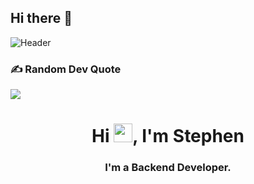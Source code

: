 ## Hi there 👋
![Header](./octocat.png)
### ✍️ Random Dev Quote
![](https://quotes-github-readme.vercel.app/api?type=horizontal&theme=tokyonight)
<h1 align="center">Hi <img src="https://raw.githubusercontent.com/MartinHeinz/MartinHeinz/master/wave.gif" width="30px">, I'm Stephen</h1> 
<h3 align="center">I'm a Backend Developer.</h3>
<br>
<!--
**Dxcraig/Dxcraig** is a ✨ _special_ ✨ repository because its `README.md` (this file) appears on your GitHub profile.

Here are some ideas to get you started:

- 🔭 I’m currently working on ...
- 🌱 I’m currently learning ...
- 👯 I’m looking to collaborate on ...
- 🤔 I’m looking for help with ...
- 💬 Ask me about ...
- 📫 How to reach me: ...
- 😄 Pronouns: ...
- ⚡ Fun fact: ...
-->
